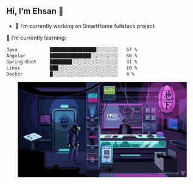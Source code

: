 ## Hi, I’m  Ehsan 👋

- 🔭 I’m currently working on SmartHome fullstack project
  
<!--START_SECTION:waka-->
🌱 I’m currently learning:
```text
Java            █████████████████░░░░░░░░   67 % 
Angular         ███████████████░░░░░░░░░░   60 % 
Spring-Boot     ████████░░░░░░░░░░░░░░░░░   31 %
Linux           ███░░░░░░░░░░░░░░░░░░░░░░   10 %
Docker          █░░░░░░░░░░░░░░░░░░░░░░░░   4 %
```
<!--END_SECTION:waka-->


<div style="text-align: center;">
  <img src="https://github.com/EhsanMooradi/EhsanMooradi/blob/main/giphy4.webp" height="250"/>
</div>

<!--
![Github Stats](https://github-readme-stats.vercel.app/api?username=EhsanMooradi&count_private=true&show_icons=true&include_all_commits=true)
-->

